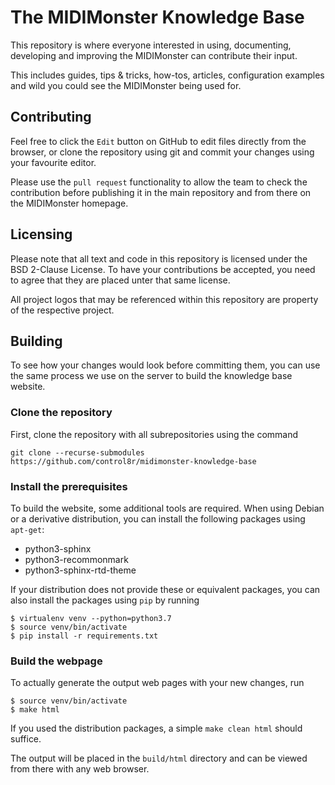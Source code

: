 # The MIDIMonster Knowledge Base

This repository is where everyone interested in using, documenting, developing
and improving the MIDIMonster can contribute their input.

This includes guides, tips & tricks, how-tos, articles, configuration examples
and wild you could see the MIDIMonster being used for.

## Contributing

Feel free to click the `Edit` button on GitHub to edit files directly from the
browser, or clone the repository using git and commit your changes using your
favourite editor.

Please use the `pull request` functionality to allow the team to check the contribution
before publishing it in the main repository and from there on the MIDIMonster homepage.

## Licensing

Please note that all text and code in this repository is licensed under the BSD 2-Clause
License. To have your contributions be accepted, you need to agree that they are placed
unter that same license.

All project logos that may be referenced within this repository are property of the
respective project.

## Building

To see how your changes would look before committing them, you can use the same process
we use on the server to build the knowledge base website.

### Clone the repository

First, clone the repository with all subrepositories using the command

```
git clone --recurse-submodules https://github.com/control8r/midimonster-knowledge-base
```

### Install the prerequisites

To build the website, some additional tools are required. When using Debian or a derivative
distribution, you can install the following packages using `apt-get`:

* python3-sphinx
* python3-recommonmark
* python3-sphinx-rtd-theme

If your distribution does not provide these or equivalent packages, you can also install
the packages using `pip` by running

```shell
$ virtualenv venv --python=python3.7
$ source venv/bin/activate
$ pip install -r requirements.txt
```

### Build the webpage

To actually generate the output web pages with your new changes, run

```shell
$ source venv/bin/activate
$ make html
```

If you used the distribution packages, a simple `make clean html` should suffice.

The output will be placed in the `build/html` directory and can be viewed from there
with any web browser.
